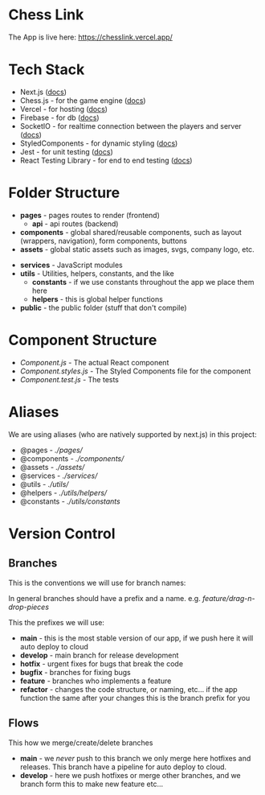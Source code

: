 # Chess Link

The App is live here: https://chesslink.vercel.app/

# Tech Stack

- Next.js ([docs](https://nextjs.org/docs/getting-started))
- Chess.js - for the game engine ([docs](https://github.com/jhlywa/chess.js/blob/master/README.md))
- Vercel - for hosting ([docs](https://nextjs.org/docs/deployment))
- Firebase - for db ([docs](https://firebase.google.com/docs/storage))
- SocketIO - for realtime connection between the players and server ([docs](https://socket.io/docs/v4))
- StyledComponents - for dynamic styling ([docs](https://styled-components.com/docs))
- Jest - for unit testing ([docs](https://jestjs.io/docs/))
- React Testing Library - for end to end testing ([docs](https://testing-library.com/docs/react-testing-library/intro/))

# Folder Structure

- **pages** - pages routes to render (frontend)
  - **api** - api routes (backend)
- **components** - global shared/reusable components, such as layout (wrappers, navigation), form components, buttons
- **assets** - global static assets such as images, svgs, company logo, etc.

* **services** - JavaScript modules
* **utils** - Utilities, helpers, constants, and the like
  - **constants** - if we use constants throughout the app we place them here
  - **helpers** - this is global helper functions
* **public** - the public folder (stuff that don't compile)

# Component Structure

- _Component.js -_ The actual React component
- _Component.styles.js_ - The Styled Components file for the component
- _Component.test.js_ - The tests

# Aliases

We are using aliases (who are natively supported by next.js) in this project:

- @pages - _./pages/_
- @components - _./components/_
- @assets - _./assets/_
- @services - _./services/_
- @utils - _./utils/_
- @helpers - _./utils/helpers/_
- @constants - _./utils/constants_

# Version Control

## Branches

This is the conventions we will use for branch names:

In general branches should have a prefix and a name. e.g. _feature/drag-n-drop-pieces_

This the prefixes we will use:

- **main** - this is the most stable version of our app, if we push here it will auto deploy to cloud
- **develop** - main branch for release development
- **hotfix** - urgent fixes for bugs that break the code
- **bugfix** - branches for fixing bugs
- **feature** - branches who implements a feature
- **refactor** - changes the code structure, or naming, etc... if the app function the same after your changes this is the branch prefix for you

## Flows

This how we merge/create/delete branches

- **main** - we _never_ push to this branch we only merge here hotfixes and releases. This branch have a pipeline for auto deploy to cloud.
- **develop** - here we push hotfixes or merge other branches, and we branch form this to make new feature etc...
